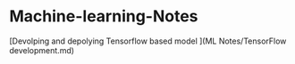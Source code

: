 # Machine-learning-Notes

[Devolping and depolying Tensorflow based model ](ML Notes/TensorFlow development.md)
